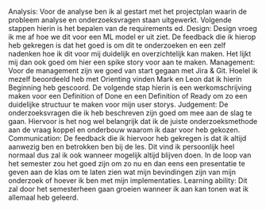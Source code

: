 Analysis: 
Voor de analyse ben ik al gestart met het projectplan waarin de probleem analyse en onderzoeksvragen staan uitgewerkt. Volgende stappen hierin is het bepalen van de requirements ed. 
Design: 
Design vroeg ik me af hoe we dit voor een ML model er uit ziet. De feedback die ik hierop heb gekregen is dat het goed is om dit te onderzoeken en een zelf nadenken hoe ik dit voor mij duidelijk en overzichtelijk kan maken. Het lijkt mij dan ook goed om hier een spike story voor aan te maken. 
Management: 
Voor de management zijn we goed van start gegaan met Jira & Git. Hoelel ik mezelf beoordeeld heb met Orienting vinden Mark en Leon dat ik hierin Beginning heb gescoord. De volgende stap hierin is een werkomschrijving maken voor een Definition of Done en een Definition of Ready om zo een duidelijke structuur te maken voor mijn user storys. 
Judgement: 
De onderzoeksvragen die ik heb beschreven zijn goed om mee aan de slag te gaan. Hiervoor is het nog wel belangrijk dat ik de juiste onderzoeksmethode aan de vraag koppel en onderbouw waarom ik daar voor heb gekozen.
Communication: 
De feedback die ik hiervoor heb gekregen is dat ik altijd aanwezig ben en betrokken ben bij de les. Dit vind ik persoonlijk heel normaal dus zal ik ook wanneer mogelijk altijd blijven doen. In de loop van het semester zou het goed zijn om zo nu en dan eens een presentatie te geven aan de klas om te laten zien wat mijn bevindingen zijn van mijn onderzoek of hoever ik ben met mijn implementaties. 
Learning ability: 
Dit zal door het semesterheen gaan groeien wanneer ik aan kan tonen wat ik allemaal heb geleerd. 
